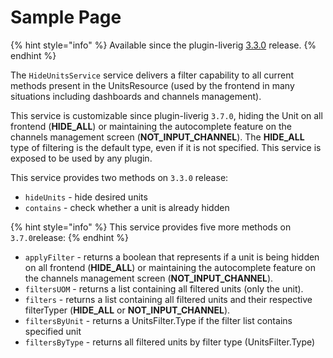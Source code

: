 # Sample Page

{% hint style="info" %}
Available since the plugin-liverig [3.3.0](../deprecated/liverig-v3/3.3.0.md) release.
{% endhint %}

The `HideUnitsService` service delivers a filter capability to all current methods present in the UnitsResource (used by the frontend in many situations including dashboards and channels management).

This service is customizable since plugin-liverig `3.7.0`, hiding the Unit on all frontend (**HIDE\_ALL**) or maintaining the autocomplete feature on the channels management screen (**NOT\_INPUT\_CHANNEL**). The **HIDE\_ALL** type of filtering is the default type, even if it is not specified. This service is exposed to be used by any plugin.

This service provides two methods on `3.3.0` release:

* `hideUnits` - hide desired units
* `contains` - check whether a unit is already hidden

{% hint style="info" %}
This service provides five more methods on `3.7.0`release:
{% endhint %}

* `applyFilter` - returns a boolean that represents if a unit is being hidden on all frontend (**HIDE\_ALL**) or maintaining the autocomplete feature on the channels management screen (**NOT\_INPUT\_CHANNEL**).
* `filtersUOM` - returns a list containing all filtered units (only the unit).
* `filters` - returns a list containing all filtered units and their respective filterTyper (**HIDE\_ALL** or **NOT\_INPUT\_CHANNEL**).
* `filtersByUnit` - returns a UnitsFilter.Type if the filter list contains specified unit
* `filtersByType` - returns all filtered units by filter type (UnitsFilter.Type)
